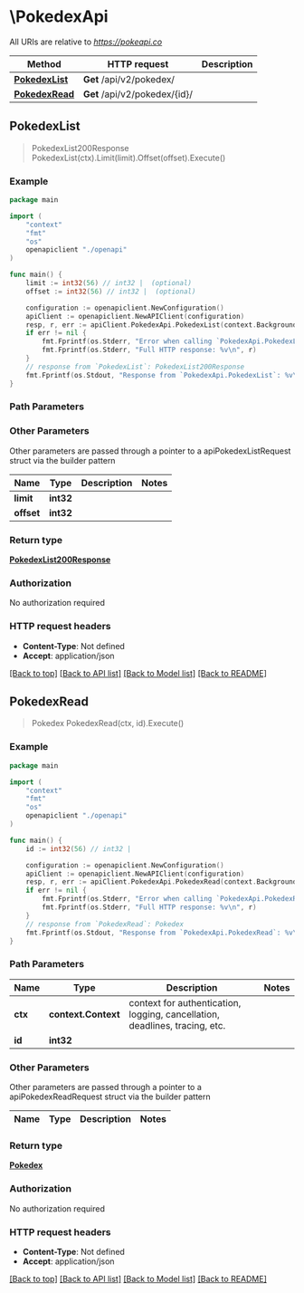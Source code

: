 # \PokedexApi

All URIs are relative to *https://pokeapi.co*

Method | HTTP request | Description
------------- | ------------- | -------------
[**PokedexList**](PokedexApi.md#PokedexList) | **Get** /api/v2/pokedex/ | 
[**PokedexRead**](PokedexApi.md#PokedexRead) | **Get** /api/v2/pokedex/{id}/ | 



## PokedexList

> PokedexList200Response PokedexList(ctx).Limit(limit).Offset(offset).Execute()



### Example

```go
package main

import (
    "context"
    "fmt"
    "os"
    openapiclient "./openapi"
)

func main() {
    limit := int32(56) // int32 |  (optional)
    offset := int32(56) // int32 |  (optional)

    configuration := openapiclient.NewConfiguration()
    apiClient := openapiclient.NewAPIClient(configuration)
    resp, r, err := apiClient.PokedexApi.PokedexList(context.Background()).Limit(limit).Offset(offset).Execute()
    if err != nil {
        fmt.Fprintf(os.Stderr, "Error when calling `PokedexApi.PokedexList``: %v\n", err)
        fmt.Fprintf(os.Stderr, "Full HTTP response: %v\n", r)
    }
    // response from `PokedexList`: PokedexList200Response
    fmt.Fprintf(os.Stdout, "Response from `PokedexApi.PokedexList`: %v\n", resp)
}
```

### Path Parameters



### Other Parameters

Other parameters are passed through a pointer to a apiPokedexListRequest struct via the builder pattern


Name | Type | Description  | Notes
------------- | ------------- | ------------- | -------------
 **limit** | **int32** |  | 
 **offset** | **int32** |  | 

### Return type

[**PokedexList200Response**](PokedexList200Response.md)

### Authorization

No authorization required

### HTTP request headers

- **Content-Type**: Not defined
- **Accept**: application/json

[[Back to top]](#) [[Back to API list]](../README.md#documentation-for-api-endpoints)
[[Back to Model list]](../README.md#documentation-for-models)
[[Back to README]](../README.md)


## PokedexRead

> Pokedex PokedexRead(ctx, id).Execute()



### Example

```go
package main

import (
    "context"
    "fmt"
    "os"
    openapiclient "./openapi"
)

func main() {
    id := int32(56) // int32 | 

    configuration := openapiclient.NewConfiguration()
    apiClient := openapiclient.NewAPIClient(configuration)
    resp, r, err := apiClient.PokedexApi.PokedexRead(context.Background(), id).Execute()
    if err != nil {
        fmt.Fprintf(os.Stderr, "Error when calling `PokedexApi.PokedexRead``: %v\n", err)
        fmt.Fprintf(os.Stderr, "Full HTTP response: %v\n", r)
    }
    // response from `PokedexRead`: Pokedex
    fmt.Fprintf(os.Stdout, "Response from `PokedexApi.PokedexRead`: %v\n", resp)
}
```

### Path Parameters


Name | Type | Description  | Notes
------------- | ------------- | ------------- | -------------
**ctx** | **context.Context** | context for authentication, logging, cancellation, deadlines, tracing, etc.
**id** | **int32** |  | 

### Other Parameters

Other parameters are passed through a pointer to a apiPokedexReadRequest struct via the builder pattern


Name | Type | Description  | Notes
------------- | ------------- | ------------- | -------------


### Return type

[**Pokedex**](Pokedex.md)

### Authorization

No authorization required

### HTTP request headers

- **Content-Type**: Not defined
- **Accept**: application/json

[[Back to top]](#) [[Back to API list]](../README.md#documentation-for-api-endpoints)
[[Back to Model list]](../README.md#documentation-for-models)
[[Back to README]](../README.md)

